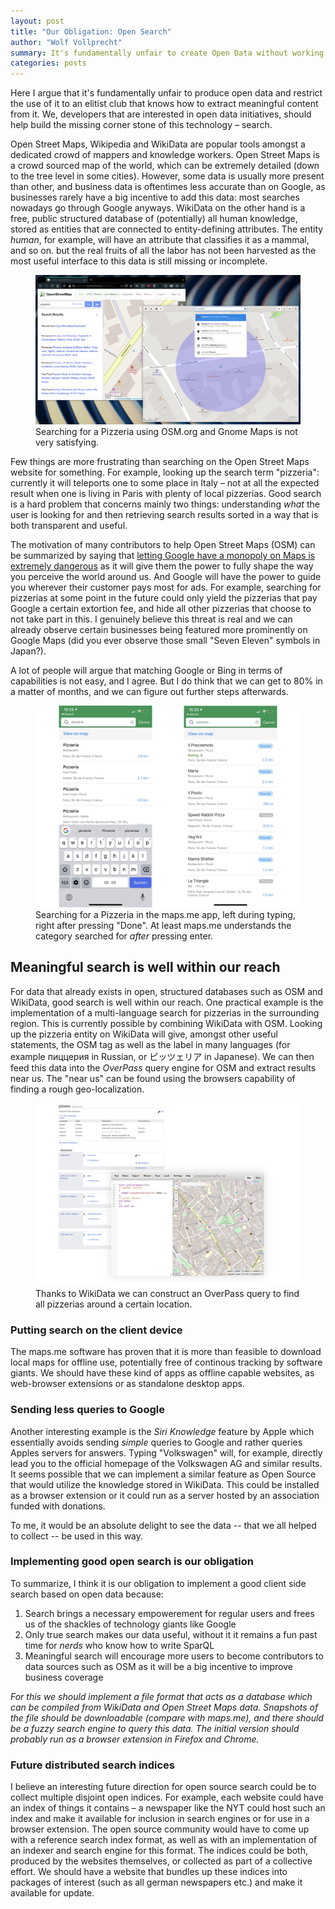 ```yaml
---
layout: post
title: "Our Obligation: Open Search"
author: "Wolf Vollprecht"
summary: It's fundamentally unfair to create Open Data without working on free tools to derive useful knowledge from this data.
categories: posts
---
```


<p class="subtitle">Here I argue that it's fundamentally unfair to produce open
data and restrict the use of it to an elitist club that knows how to extract
meaningful content from it. We, developers that are interested in open data
initiatives, should help build the missing corner stone of this technology –
search.</p>

Open Street Maps, Wikipedia and WikiData are popular tools amongst a dedicated
crowd of mappers and knowledge workers. Open Street Maps is a crowd sourced map
of the world, which can be extremely detailed (down to the tree level in some
cities). However, some data is usually more present than other, and business
data is oftentimes less accurate than on Google, as businesses rarely have a big
incentive to add this data: most searches nowadays go through Google anyways.
WikiData on the other hand is a free, public structured database of (potentially) all
human knowledge, stored as entities that are connected to entity-defining
attributes. The entity *human*, for example, will have an attribute that
classifies it as a mammal, and so on. but the real fruits of all the labor has
not been harvested as the most useful interface to this data is still missing or
incomplete.

<figure>
	<img src="/assets/images/2019/osm_pizza.png" alt="Searching for Pizzeria on OSM.org" />
	<figcaption>Searching for a Pizzeria using OSM.org and Gnome Maps is not very satisfying.</figcaption>
</figure>

Few things are more frustrating than searching on the Open Street Maps website
for something. For example, looking up the search term "pizzeria": currently it will
teleports one to some place in Italy – not at all the expected result when one is
living in Paris with plenty of local pizzerias. Good search is a hard problem
that concerns mainly two things: understanding *what* the user is looking for
and then retrieving search results sorted in a way that is both transparent and
useful.

The motivation of many contributors to help Open Street Maps (OSM)
can be summarized by saying that [letting Google have a monopoly on Maps is
extremely dangerous](https://www.theguardian.com/technology/2014/jan/14/why-the-world-needs-openstreetmap) 
as it will give them the power to fully shape the way you
perceive the world around us. And Google will have the power to guide you 
wherever their customer pays most for ads. 
For example, searching for pizzerias at some point in the future could only
yield the pizzerias that pay Google a certain extortion fee, and hide all other
pizzerias that choose to not take part in this. I genuinely believe this threat is
real and we can already observe certain businesses being featured more
prominently on Google Maps (did you ever observe those small "Seven Eleven"
symbols in Japan?).

A lot of people will argue that matching Google or Bing in terms of capabilities
is not easy, and I agree. But I do think that we can get to 80% in a matter of months, and
we can figure out further steps afterwards.

<figure>
	<img src="/assets/images/2019/pizza_mapsme.png" alt="Searching for Pizzeria in the maps.me app" />
	<figcaption>Searching for a Pizzeria in the maps.me app, left during typing, right after pressing "Done".
				At least maps.me understands the category searched for <i>after</i> pressing enter.</figcaption>
</figure>

## Meaningful search is well within our reach

For data that already exists in open, structured databases such as OSM and WikiData, good
search is well within our reach. One practical example is the implementation of
a multi-language search for pizzerias in the surrounding region. This is
currently possible by combining WikiData with OSM. Looking up the pizzeria
entity on WikiData will give, amongst other useful statements, the OSM tag
as well as the label in many languages (for example пиццерия in Russian, or 
ピッツェリア in Japanese). We can then feed this data
into the *OverPass* query engine for OSM and extract results near us.
The "near us" can be found using the browsers capability of finding a rough
geo-localization.

<figure>
	<img src="/assets/images/2019/wikidata_overpass.png" alt="Querying OSM with WikiData's help" />
	<figcaption>Thanks to WikiData we can construct an OverPass query to find all pizzerias around a certain location.</figcaption>
</figure>


### Putting search on the client device

The maps.me software has proven that it is more than feasible to
download local maps for offline use, potentially free of continous tracking by
software giants. We should have these kind of apps as offline capable websites,
as web-browser extensions or as standalone desktop apps.

### Sending less queries to Google

Another interesting example is the *Siri Knowledge* feature by Apple which
essentially avoids sending *simple* queries to Google and rather queries Apples
servers for answers. Typing "Volkswagen" will, for example, directly lead you to
the official homepage of the Volkswagen AG and similar results. It seems possible that
we can implement a similar feature as Open Source that would utilize
the knowledge stored in WikiData. This could be installed as a browser extension
or it could run as a server hosted by an association funded with donations.

To me, it would be an absolute delight to see the data -- that we all helped to
collect -- be used in this way.

### Implementing good open search is our obligation

To summarize, I think it is our obligation to implement a good client side search
based on open data because:

1. Search brings a necessary empowerement for regular users and frees us of the
   shackles of technology giants like Google
2. Only true search makes our data useful, without it it remains a fun past time
   for *nerds* who know how to write SparQL
3. Meaningful search will encourage more users to become contributors to data
   sources such as OSM as it will be a big incentive to improve business
   coverage

*For this we should implement a file format that acts as a database which can be
compiled from WikiData and Open Street Maps data. Snapshots of the file should be
downloadable (compare with maps.me), and there should be a fuzzy search engine to query this data.
The initial version should probably run as a browser extension in Firefox and Chrome.*

### Future distributed search indices

I believe an interesting future direction for open source search could be to
collect multiple disjoint open indices. For example, each website could have an
index of things it contains – a newspaper like the NYT could host such an index
and make it available for inclusion in search engines or for use in a browser
extension. The open source community would have to come up with a reference
search index format, as well as with an implementation of an indexer and search
engine for this format. The indices could be both, produced by the websites
themselves, or collected as part of a collective effort. We should have a
website that bundles up these indices into packages of interest (such as all
german newspapers etc.) and make it available for update.